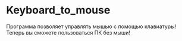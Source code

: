 # Keyboard_to_mouse
Программа позволяет управлять мышью с помощью клавиатуры! Теперь вы сможете пользоваться ПК без мыши!
